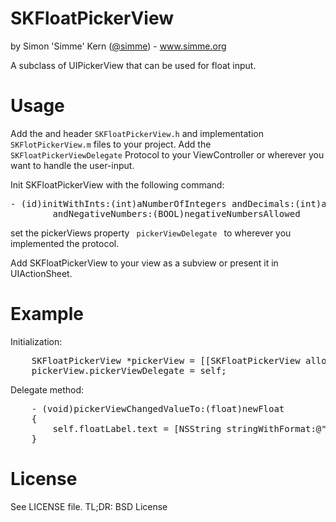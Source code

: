 SKFloatPickerView
=================
by Simon 'Simme' Kern (<a href="http://www.twitter.com/0xsimme">@simme</a>) -  <a href="http://www.simme.org">www.simme.org</a>

A subclass of UIPickerView that can be used for float input.


Usage
=================
Add the  and header <code>SKFloatPickerView.h</code> and implementation <code>SKFlotPickerView.m</code> files to your project.
Add the <code> SKFloatPickerViewDelegate</code> Protocol to your ViewController or wherever you want to handle the user-input.
	
Init SKFloatPickerView with the following command:
<pre>- (id)initWithInts:(int)aNumberOfIntegers andDecimals:(int)aNumberOfDecimals
		andNegativeNumbers:(BOOL)negativeNumbersAllowed</pre>

set the pickerViews property  <code> pickerViewDelegate </code> to wherever you implemented the <code><SKFloatPickerViewDelegate></code> protocol.

Add SKFloatPickerView to your view as a subview or present it in UIActionSheet.

Example
=================

Initialization:
<pre>
	SKFloatPickerView *pickerView = [[SKFloatPickerView alloc]initWithInts:2 andDecimals:2 andNegativeNumbers:YES];
	pickerView.pickerViewDelegate = self;
</pre>

Delegate method:
<pre>
	- (void)pickerViewChangedValueTo:(float)newFloat
	{
	    self.floatLabel.text = [NSString stringWithFormat:@"%2.2f",newFloat];
	}
</pre>

License
=================
See LICENSE file. TL;DR: BSD License